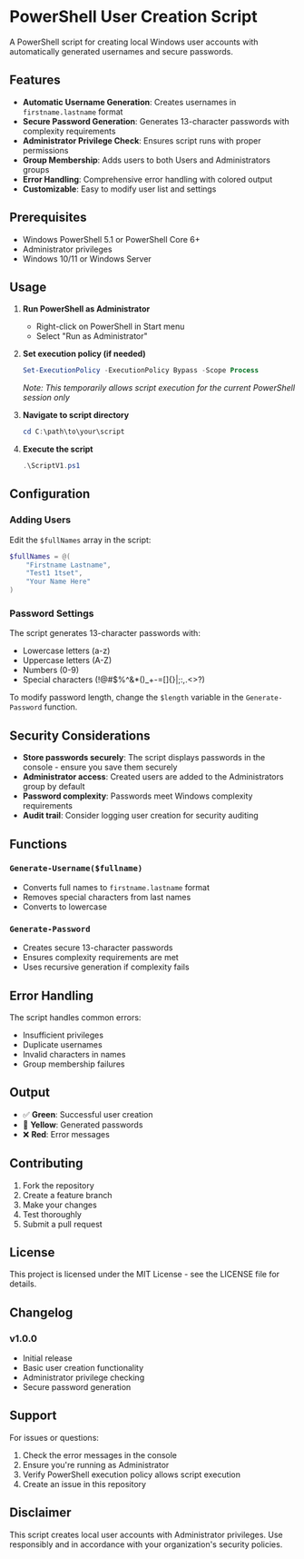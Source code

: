 # PowerShell User Creation Script

A PowerShell script for creating local Windows user accounts with automatically generated usernames and secure passwords.

## Features

- **Automatic Username Generation**: Creates usernames in `firstname.lastname` format
- **Secure Password Generation**: Generates 13-character passwords with complexity requirements
- **Administrator Privilege Check**: Ensures script runs with proper permissions
- **Group Membership**: Adds users to both Users and Administrators groups
- **Error Handling**: Comprehensive error handling with colored output
- **Customizable**: Easy to modify user list and settings

## Prerequisites

- Windows PowerShell 5.1 or PowerShell Core 6+
- Administrator privileges
- Windows 10/11 or Windows Server

## Usage

1. **Run PowerShell as Administrator**
   - Right-click on PowerShell in Start menu
   - Select "Run as Administrator"

2. **Set execution policy (if needed)**
   ```powershell
   Set-ExecutionPolicy -ExecutionPolicy Bypass -Scope Process
   ```
   *Note: This temporarily allows script execution for the current PowerShell session only*

3. **Navigate to script directory**
   ```powershell
   cd C:\path\to\your\script
   ```

4. **Execute the script**
   ```powershell
   .\ScriptV1.ps1
   ```

## Configuration

### Adding Users

Edit the `$fullNames` array in the script:

```powershell
$fullNames = @(
    "Firstname Lastname",
    "Test1 1tset",
    "Your Name Here"
)
```

### Password Settings

The script generates 13-character passwords with:
- Lowercase letters (a-z)
- Uppercase letters (A-Z)
- Numbers (0-9)
- Special characters (!@#$%^&*()_+-=[]{}|;:,.<>?)

To modify password length, change the `$length` variable in the `Generate-Password` function.

## Security Considerations

- **Store passwords securely**: The script displays passwords in the console - ensure you save them securely
- **Administrator access**: Created users are added to the Administrators group by default
- **Password complexity**: Passwords meet Windows complexity requirements
- **Audit trail**: Consider logging user creation for security auditing

## Functions

### `Generate-Username($fullname)`
- Converts full names to `firstname.lastname` format
- Removes special characters from last names
- Converts to lowercase

### `Generate-Password`
- Creates secure 13-character passwords
- Ensures complexity requirements are met
- Uses recursive generation if complexity fails

## Error Handling

The script handles common errors:
- Insufficient privileges
- Duplicate usernames
- Invalid characters in names
- Group membership failures

## Output

- ✅ **Green**: Successful user creation
- 🔐 **Yellow**: Generated passwords
- ❌ **Red**: Error messages

## Contributing

1. Fork the repository
2. Create a feature branch
3. Make your changes
4. Test thoroughly
5. Submit a pull request

## License

This project is licensed under the MIT License - see the LICENSE file for details.

## Changelog

### v1.0.0
- Initial release
- Basic user creation functionality
- Administrator privilege checking
- Secure password generation

## Support

For issues or questions:
1. Check the error messages in the console
2. Ensure you're running as Administrator
3. Verify PowerShell execution policy allows script execution
4. Create an issue in this repository

## Disclaimer

This script creates local user accounts with Administrator privileges. Use responsibly and in accordance with your organization's security policies.
